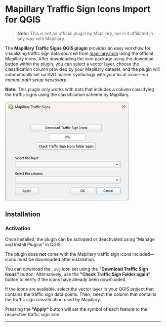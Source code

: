 # Mapillary Traffic Sign Icons Import for QGIS

> **Note:** This is *not* an official plugin by Mapillary, nor is it affiliated in any way with Mapillary.

The **Mapillary Traffic Signs QGIS plugin** provides an easy workflow for visualizing traffic sign data sourced from [mapillary.com](https://www.mapillary.com/) using the official Mapillary icons. After downloading the icon package using the download button within the plugin, you can select a vector layer, choose the classification column provided by your Mapillary dataset, and the plugin will automatically set up SVG marker symbology with your local icons—*no manual path setup necessary*.

**Note:** This plugin only works with data that includes a column classifying the traffic signs using the classification scheme by Mapillary.

![main dialog](./docs/interface.png)

## Installation

### Activation
Once installed, the plugin can be activated or deactivated using "Manage and Install Plugins" in QGIS.

The plugin does **not** come with the Mapillary traffic sign icons included—icons must be downloaded after installation.

You can download the `.svg` icon set using the **"Download Traffic Sign Icons"** button. Alternatively, use the **"Check Traffic Sign Folder again"** button to verify if the icons have already been downloaded.

If the icons are available, select the vector layer in your QGIS project that contains the traffic sign data points. Then, select the column that contains the traffic sign classification used by Mapillary.

Pressing the **"Apply"** button will set the symbol of each feature to the respective traffic sign icon.

---
